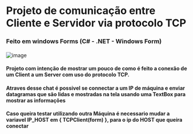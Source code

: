 # Projeto de comunicação entre Cliente e Servidor via protocolo TCP 

### Feito em windows Forms (C# - .NET - Windows Form) 
####

![image](https://user-images.githubusercontent.com/59569208/169598704-2a907033-385e-46a9-8a1e-bb4767145ec3.png)

#### Projeto com intenção de mostrar um pouco de como é feito a conexão de um Client a um Server com uso do protocolo TCP.
#### Atraves desse chat é possivel se connectar a um IP de máquina e enviar datagramas que são lidas e mostradas na tela usando uma TextBox para mostrar as informações

#### Caso queira testar utilizando outra Máquina é necessario mudar a variavel IP_HOST em { TCPClient(form) }, para o ip do HOST que queira conectar
